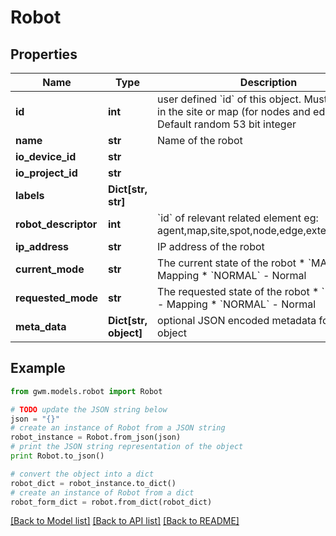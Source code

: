 # Robot


## Properties
Name | Type | Description | Notes
------------ | ------------- | ------------- | -------------
**id** | **int** | user defined &#x60;id&#x60; of this object. Must be unique in the site or map (for nodes and edges); Default random 53 bit integer | [optional] 
**name** | **str** | Name of the robot | 
**io_device_id** | **str** |  | [optional] 
**io_project_id** | **str** |  | [optional] 
**labels** | **Dict[str, str]** |  | 
**robot_descriptor** | **int** | &#x60;id&#x60; of relevant related element eg: agent,map,site,spot,node,edge,external_device | 
**ip_address** | **str** | IP address of the robot  | [optional] 
**current_mode** | **str** | The current state of the robot   * &#x60;MAPPING&#x60; - Mapping * &#x60;NORMAL&#x60; - Normal | [optional] 
**requested_mode** | **str** | The requested state of the robot  * &#x60;MAPPING&#x60; - Mapping * &#x60;NORMAL&#x60; - Normal | [optional] 
**meta_data** | **Dict[str, object]** | optional JSON encoded metadata for this object | [optional] 

## Example

```python
from gwm.models.robot import Robot

# TODO update the JSON string below
json = "{}"
# create an instance of Robot from a JSON string
robot_instance = Robot.from_json(json)
# print the JSON string representation of the object
print Robot.to_json()

# convert the object into a dict
robot_dict = robot_instance.to_dict()
# create an instance of Robot from a dict
robot_form_dict = robot.from_dict(robot_dict)
```
[[Back to Model list]](../README.md#documentation-for-models) [[Back to API list]](../README.md#documentation-for-api-endpoints) [[Back to README]](../README.md)


